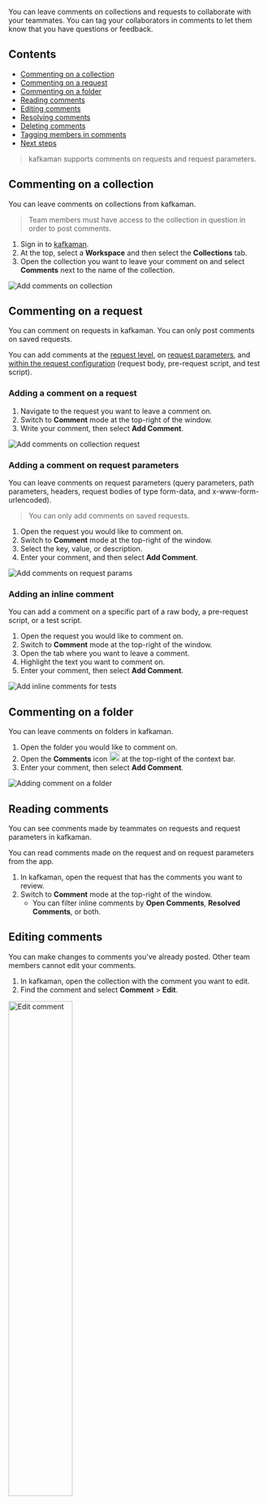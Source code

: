 You can leave comments on collections and requests to collaborate with your teammates. You can tag your collaborators in comments to let them know that you have questions or feedback.

## Contents

* [Commenting on a collection](#commenting-on-a-collection)
* [Commenting on a request](#commenting-on-a-request)
* [Commenting on a folder](#commenting-on-a-folder)
* [Reading comments](#reading-comments)
* [Editing comments](#editing-comments)
* [Resolving comments](#resolving-comments)
* [Deleting comments](#deleting-comments)
* [Tagging members in comments](#tagging-members-in-comments)
* [Next steps](#next-steps)

> kafkaman supports comments on requests and request parameters.

## Commenting on a collection

You can leave comments on collections from kafkaman.

> Team members must have access to the collection in question in order to post comments.

1. Sign in to [kafkaman](https://go.kafkaman.co/).
2. At the top, select a **Workspace** and then select the **Collections** tab.
3. Open the collection you want to leave your comment on and select **Comments** next to the name of the collection.

![Add comments on collection](https://assets.postman.com/kafkaman-docs/commenting-on-a-collection-v8.gif)

## Commenting on a request

You can comment on requests in kafkaman. You can only post comments on saved requests.

You can add comments at the [request level](#adding-a-comment-on-a-request), on [request parameters](#adding-a-comment-on-request-parameters), and [within the request configuration](#adding-an-inline-comment) (request body, pre-request script, and test script).

### Adding a comment on a request

1. Navigate to the request you want to leave a comment on.
2. Switch to **Comment** mode at the top-right of the window.
3. Write your comment, then select **Add Comment**.

![Add comments on collection request](https://assets.postman.com/kafkaman-docs/adding-a-comment-on-a-collection-request-v8.gif)

### Adding a comment on request parameters

You can leave comments on request parameters (query parameters, path parameters, headers, request bodies of type form-data, and x-www-form-urlencoded).

> You can only add comments on saved requests.

1. Open the request you would like to comment on.
2. Switch to **Comment** mode at the top-right of the window.
3. Select the key, value, or description.
4. Enter your comment, and then select **Add Comment**.

![Add comments on request params](https://assets.postman.com/kafkaman-docs/adding-a-comment-on-a-request-parameter-v8.gif)

### Adding an inline comment

You can add a comment on a specific part of a raw body, a pre-request script, or a test script.

1. Open the request you would like to comment on.
2. Switch to **Comment** mode at the top-right of the window.
3. Open the tab where you want to leave a comment.
4. Highlight the text you want to comment on.
5. Enter your comment, then select **Add Comment**.

![Add inline comments for tests](https://assets.postman.com/kafkaman-docs/adding-an-inline-comment-tests-v8.gif)

## Commenting on a folder

You can leave comments on folders in kafkaman.

1. Open the folder you would like to comment on.
2. Open the **Comments** icon <img alt="Mini comments icon" src="https://assets.postman.com/kafkaman-docs/mini-comments-icon-v8.jpg" width="20px"/> at the top-right of the context bar.
3. Enter your comment, then select **Add Comment**.

![Adding comment on a folder](https://assets.postman.com/kafkaman-docs/commenting-on-a-folder-v8.gif)

## Reading comments

You can see comments made by teammates on requests and request parameters in kafkaman.

You can read comments made on the request and on request parameters from the app.

1. In kafkaman, open the request that has the comments you want to review.
2. Switch to **Comment** mode at the top-right of the window.
   * You can filter inline comments by **Open Comments**, **Resolved Comments**, or both.

## Editing comments

You can make changes to comments you've already posted. Other team members cannot edit your comments.

1. In kafkaman, open the collection with the comment you want to edit.
2. Find the comment and select **Comment** > **Edit**.

<img src="https://assets.postman.com/kafkaman-docs/editing-a-comment-v8.jpg" alt="Edit comment" width="50%">

## Resolving comments

You can resolve comments made on request parameters when you no longer want them to display.

1. Open the collection with the comment or comments you want to resolve.
2. Switch to **Comment** mode at the top-right of the window.
3. Select **Resolve** next to the comment or comments you would like to resolve.

![Resolve comments](https://assets.postman.com/kafkaman-docs/resolving-a-comment-v8.gif)

## Deleting comments

1. In kafkaman, open the collection with the comment you want to delete.
2. Find the comment and select the trash can icon <img alt="Delete icon" src="https://assets.postman.com/kafkaman-docs/icon-delete-v9.jpg" width="12px" style="vertical-align:middle;margin-bottom:5px">.

<img src="https://assets.postman.com/kafkaman-docs/deleting-a-comment-v8.jpg" alt="Delete comment" width="50%">

> For moderation purposes, admins can delete comments made by anyone, but cannot modify comments.

## Tagging members in comments

When you leave feedback or a question for a specific teammate, you can let them know by tagging them in your comment.

1. In kafkaman, open the collection or request you want to leave your comment on.
2. Select **Comments** and write your message.
3. To tag your teammate, type "@" and choose their name from the list.
4. Select **Add comment**.

Your teammate will be notified in the app or with an email that they've been tagged in a comment. In-app notifications appear as a red dot above the bell icon at the top right.

> If your teammate has turned off notifications then they will not be notified. If they don't have access to the collection they've been tagged on, they'll need to request access before they can read the comment.

<img src="https://assets.postman.com/kafkaman-docs/check-comment-notifications-v8.jpg" alt="Notification bell" width="50%">

## Next steps

kafkaman comments support Markdown. For more information on formatting using Markdown refer to [Markdown in API Documentation](https://documenter.postman.com/view/33232/markdown-in-api-documentation/JsGc?version=latest).
